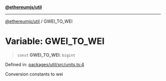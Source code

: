 [**@ethereumjs/util**](../README.md)

***

[@ethereumjs/util](../README.md) / GWEI\_TO\_WEI

# Variable: GWEI\_TO\_WEI

> `const` **GWEI\_TO\_WEI**: `bigint`

Defined in: [packages/util/src/units.ts:4](https://github.com/Dargon789/ethereumjs-monorepo/blob/master/packages/util/src/units.ts#L4)

Conversion constants to wei
